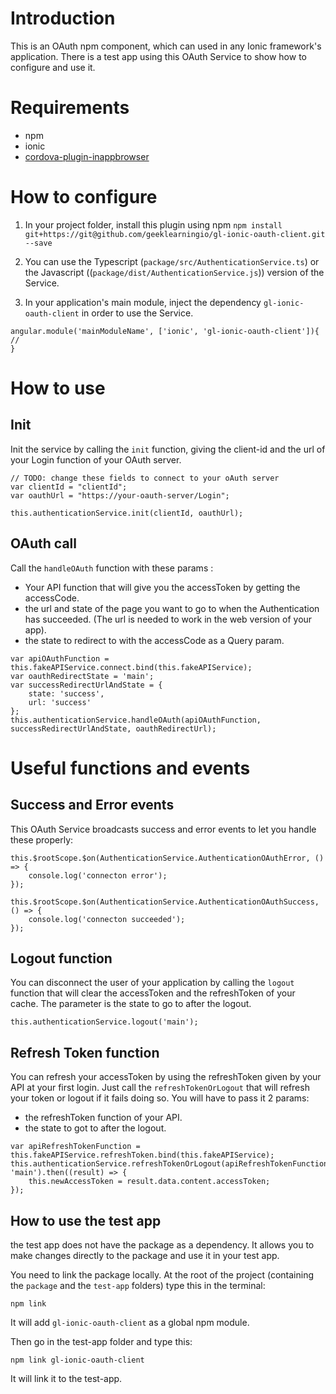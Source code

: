 # Introduction
This is an OAuth npm component, which can used in any Ionic framework's application.
There is a test app using this OAuth Service to show how to configure and use it.

# Requirements
- npm
- ionic
- [cordova-plugin-inappbrowser](https://cordova.apache.org/docs/en/latest/reference/cordova-plugin-inappbrowser/)

# How to configure
1) In your project folder, install this plugin using npm
`npm install git+https://git@github.com/geeklearningio/gl-ionic-oauth-client.git --save`

2) You can use the Typescript (`package/src/AuthenticationService.ts`) or the Javascript ((`package/dist/AuthenticationService.js`)) version of the Service.

3) In your application's main module, inject the dependency `gl-ionic-oauth-client` in order to use the Service.
```
angular.module('mainModuleName', ['ionic', 'gl-ionic-oauth-client']){
//
}
```

# How to use

## Init
Init the service by calling the `init` function, giving the client-id and the url of your Login function of your OAuth server.
```
// TODO: change these fields to connect to your oAuth server
var clientId = "clientId";
var oauthUrl = "https://your-oauth-server/Login";

this.authenticationService.init(clientId, oauthUrl);
```
## OAuth call
Call the `handleOAuth` function with these params :
- Your API function that will give you the accessToken by getting the accessCode.
- the url and state of the page you want to go to when the Authentication has succeeded. (The url is needed to work in the web version of your app).
- the state to redirect to with the accessCode as a Query param.
````
var apiOAuthFunction = this.fakeAPIService.connect.bind(this.fakeAPIService);
var oauthRedirectState = 'main';
var successRedirectUrlAndState = {
    state: 'success',
    url: 'success'
};
this.authenticationService.handleOAuth(apiOAuthFunction, successRedirectUrlAndState, oauthRedirectUrl);
````

# Useful functions and events

## Success and Error events
This OAuth Service broadcasts success and error events to let you handle these properly:
```
this.$rootScope.$on(AuthenticationService.AuthenticationOAuthError, () => {
    console.log('connecton error');
});
```
```
this.$rootScope.$on(AuthenticationService.AuthenticationOAuthSuccess, () => {
    console.log('connecton succeeded');
});
```

## Logout function
You can disconnect the user of your application by calling the `logout` function that will clear the accessToken and the refreshToken of your cache. The parameter is the state to go to after the logout.
```
this.authenticationService.logout('main');
```

## Refresh Token function
You can refresh your accessToken by using the refreshToken given by your API at your first login. Just call the `refreshTokenOrLogout` that will refresh your token or logout if it fails doing so. You will have to pass it 2 params:
- the refreshToken function of your API.
- the state to got to after the logout.
```
var apiRefreshTokenFunction = this.fakeAPIService.refreshToken.bind(this.fakeAPIService);
this.authenticationService.refreshTokenOrLogout(apiRefreshTokenFunction, 'main').then((result) => {
    this.newAccessToken = result.data.content.accessToken;
});
```

## How to use the test app
the test app does not have the package as a dependency. It allows you to make changes directly to the package and use it in your test app.

You need to link the package locally.
At the root of the project (containing the `package` and the `test-app` folders) type this in the terminal:
```
npm link
```
It will add `gl-ionic-oauth-client` as a global npm module.

Then go in the test-app folder and type this:
```
npm link gl-ionic-oauth-client
```
It will link it to the test-app.










